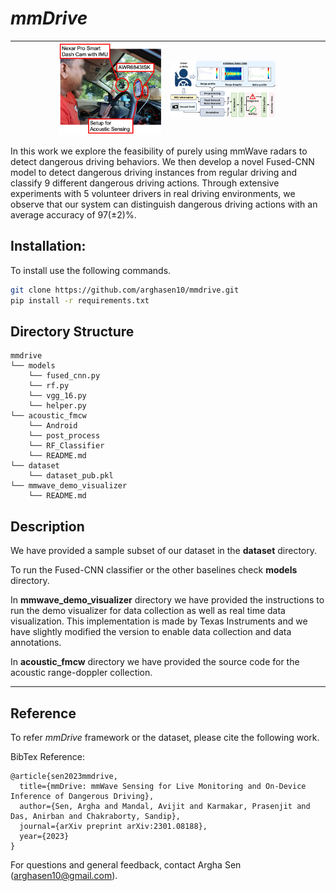# <i>mmDrive</i> 

|<img align="right"  src="hardwaresetup.png" width="70%"/>   |  <img align="left" src="framework.png" width="70%"/> |
|---|---|

In this work we explore the feasibility of purely using mmWave radars to detect dangerous driving behaviors. We then develop a novel Fused-CNN model to detect dangerous driving instances from regular driving and classify 9 different
dangerous driving actions. Through extensive  experiments with 5 volunteer drivers in real driving environments, we observe that our system can distinguish dangerous driving actions with an
average accuracy of 97(±2)%. 

## Installation:

To install use the following commands.
```bash
git clone https://github.com/arghasen10/mmdrive.git
pip install -r requirements.txt
```

## Directory Structure


```
mmdrive
└── models
    └── fused_cnn.py
    └── rf.py
    └── vgg_16.py
    └── helper.py
└── acoustic_fmcw
    └── Android
    └── post_process
    └── RF_Classifier
    └── README.md
└── dataset
    └── dataset_pub.pkl
└── mmwave_demo_visualizer
    └── README.md
```

## Description 

We have provided a sample subset of our dataset in the **dataset** directory. 

To run the Fused-CNN classifier or the other baselines check **models** directory.

In **mmwave_demo_visualizer** directory we have provided the instructions to run the demo visualizer for data collection as well as real time data visualization. This implementation is made by Texas Instruments and we have slightly modified the version to enable data collection and data annotations.

In **acoustic_fmcw** directory we have provided the source code for the acoustic range-doppler collection. 

<hr>


## Reference
To refer <i>mmDrive</i> framework or the dataset, please cite the following work.

BibTex Reference:
```
@article{sen2023mmdrive,
  title={mmDrive: mmWave Sensing for Live Monitoring and On-Device Inference of Dangerous Driving},
  author={Sen, Argha and Mandal, Avijit and Karmakar, Prasenjit and Das, Anirban and Chakraborty, Sandip},
  journal={arXiv preprint arXiv:2301.08188},
  year={2023}
}
```
For questions and general feedback, contact Argha Sen (arghasen10@gmail.com).

